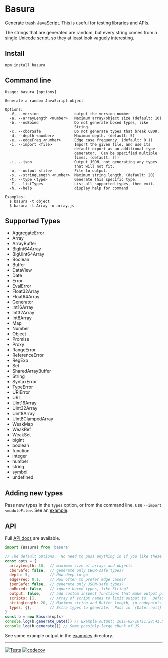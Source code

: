 # Basura

Generate trash JavaScript.  This is useful for testing libraries and APIs.

The strings that are generated are random, but every string comes from a single
Unicode script, so they at least look vaguely interesting.

## Install

    npm install basura

## Command line

```text
Usage: basura [options]

Generate a random JavaScript object

Options:
  -V, --version                output the version number
  -a, --arrayLength <number>   Maximum array/object size (default: 10)
  -b, --noBoxed                Do not generate boxed types, like
                               String.
  -c, --cborSafe               Do not generate types that break CBOR.
  -d, --depth <number>         Maximum depth. (default: 5)
  -e, --edgeFreq <number>      Edge case frequency. (default: 0.1)
  -i, --import <file>          Import the given file, and use its
                               default export as an additional type
                               generator.  Can be specified multiple
                               times. (default: [])
  -j, --json                   Output JSON, not generating any types
                               that will not fit.
  -o, --output <file>          File to output.
  -s, --stringLength <number>  Maximum string length. (default: 20)
  -t, --type <type>            Generate this specific type.
  -T, --listTypes              List all supported types, then exit.
  -h, --help                   display help for command

Examples:
  $ basura -t object
  $ basura -t Array -o array.js
```

## Supported Types

- AggregateError
- Array
- ArrayBuffer
- BigInt64Array
- BigUint64Array
- Boolean
- Buffer
- DataView
- Date
- Error
- EvalError
- Float32Array
- Float64Array
- Generator
- Int16Array
- Int32Array
- Int8Array
- Map
- Number
- Object
- Promise
- Proxy
- RangeError
- ReferenceError
- RegExp
- Set
- SharedArrayBuffer
- String
- SyntaxError
- TypeError
- URIError
- URL
- Uint16Array
- Uint32Array
- Uint8Array
- Uint8ClampedArray
- WeakMap
- WeakRef
- WeakSet
- bigint
- boolean
- function
- integer
- number
- string
- symbol
- undefined

## Adding new types

Pass new types in the `types` option, or from the command line, use `--import
<moduleFile>`. See an [example](test/fixtures/custom.js).

## API

Full [API docs](https://hildjj.github.io/basura/) are available.

```js
import {Basura} from 'basura'

// The default options.  No need to pass anything in if you like these
const opts = {
  arrayLength: 10,  // maximum size of arrays and objects
  cborSafe: false,  // generate only CBOR-safe types?
  depth: 5,         // How deep to go
  edgeFreq: 0.1,    // How often to prefer edge cases?
  jsonSafe: false,  // generate only JSON-safe types?
  noBoxed: false,   // ignore boxed types, like String?
  output: false,    // add custom inspect functions that make output parseable JS?
  scripts: [],      // Array of script names to limit output to.  Defaults to all
  stringLength: 20, // Maximum string and Buffer length, in codepoints
  types: {},        // Extra types to generate.  Pass in `{Date: null}` to not generate Dates
}
const b = new Basura(opts)
console.log(b.generate_Date()) // Example output: 2011-02-16T11:28:41.539Z
console.log(b.generate()) // Some possibly-large chunk of JS
```

See some example output in the
[examples](https://github.com/hildjj/basura/tree/main/examples)
directory.

---
[![Tests](https://github.com/hildjj/basura/actions/workflows/node.js.yml/badge.svg)](https://github.com/hildjj/basura/actions/workflows/node.js.yml)
[![codecov](https://codecov.io/gh/hildjj/basura/graph/badge.svg?token=KB5O5NFTKS)](https://codecov.io/gh/hildjj/basura)
